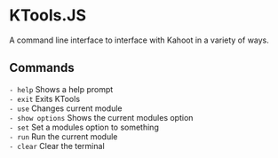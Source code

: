 # KTools.JS
A command line interface to interface with Kahoot in a variety of ways.


## Commands
 `- help`         Shows a help prompt  
 `- exit`         Exits KTools  
 `- use`          Changes current module  
 `- show options` Shows the current modules option  
 `- set`          Set a modules option to something  
 `- run`          Run the current module  
 `- clear`        Clear the terminal  
